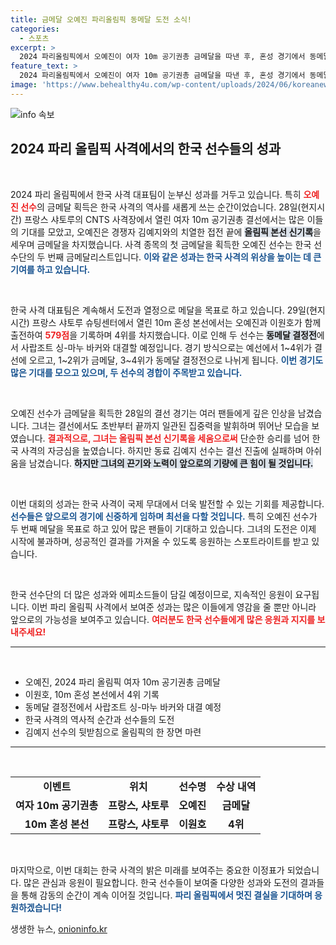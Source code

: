 ```yaml
---
title: 금메달 오예진 파리올림픽 동메달 도전 소식!
categories:
  - 스포츠
excerpt: >
  2024 파리올림픽에서 오예진이 여자 10m 공기권총 금메달을 따낸 후, 혼성 경기에서 동메달을 향한 도전이 시작된다! 두 번째 메달을 위해 열띤 경쟁이 이어진다. 
feature_text: >
  2024 파리올림픽에서 오예진이 여자 10m 공기권총 금메달을 따낸 후, 혼성 경기에서 동메달을 향한 도전이 시작된다! 두 번째 메달을 위해 열띤 경쟁이 이어진다. 
image: 'https://www.behealthy4u.com/wp-content/uploads/2024/06/koreanews.jpg'
---
```


<p><img src="https://www.behealthy4u.com/wp-content/uploads/2024/06/koreanews.jpg" alt="info 속보" /></p>

<h2 data-ke-size="size26">2024 파리 올림픽 사격에서의 한국 선수들의 성과</h2>

<p data-ke-size="size16">&nbsp;</p>

<p>2024 파리 올림픽에서 한국 사격 대표팀이 눈부신 성과를 거두고 있습니다. 특히 <b><span style="color: #ee2323;">오예진 선수</span></b>의 금메달 획득은 한국 사격의 역사를 새롭게 쓰는 순간이었습니다. 28일(현지시간) 프랑스 샤토루의 CNTS 사격장에서 열린 여자 10m 공기권총 결선에서는 많은 이들의 기대를 모았고, 오예진은 경쟁자 김예지와의 치열한 접전 끝에 <b><span style="background-color: #21538527;">올림픽 본선 신기록</span></b>을 세우며 금메달을 차지했습니다. 사격 종목의 첫 금메달을 획득한 오예진 선수는 한국 선수단의 두 번째 금메달리스트입니다. <b><span style="color: #1a5490;">이와 같은 성과는 한국 사격의 위상을 높이는 데 큰 기여를 하고 있습니다.</span></b></p>

<p data-ke-size="size16">&nbsp;</p>

<p>한국 사격 대표팀은 계속해서 도전과 열정으로 메달을 목표로 하고 있습니다. 29일(현지시간) 프랑스 샤토루 슈팅센터에서 열린 10m 혼성 본선에서는 오예진과 이원호가 함께 출전하여 <b><span style="color: #ee2323;">579점</span></b>을 기록하며 4위를 차지했습니다. 이로 인해 두 선수는 <b><span style="background-color: #21538527;">동메달 결정전</span></b>에서 사랍조트 싱-마누 바커와 대결할 예정입니다. 경기 방식으로는 예선에서 1~4위가 결선에 오르고, 1~2위가 금메달, 3~4위가 동메달 결정전으로 나뉘게 됩니다. <b><span style="color: #1a5490;">이번 경기도 많은 기대를 모으고 있으며, 두 선수의 경합이 주목받고 있습니다.</span></b></p>

<p data-ke-size="size16">&nbsp;</p>

<p>오예진 선수가 금메달을 획득한 28일의 결선 경기는 여러 팬들에게 깊은 인상을 남겼습니다. 그녀는 결선에서도 초반부터 끝까지 일관된 집중력을 발휘하며 뛰어난 모습을 보였습니다. <b><span style="color: #ee2323;">결과적으로, 그녀는 올림픽 본선 신기록을 세움으로써</span></b> 단순한 승리를 넘어 한국 사격의 자긍심을 높였습니다. 하지만 동료 김예지 선수는 결선 진출에 실패하며 아쉬움을 남겼습니다. <b><span style="background-color: #21538527;">하지만 그녀의 끈기와 노력이 앞으로의 기량에 큰 힘이 될 것입니다.</span></b></p>

<p data-ke-size="size16">&nbsp;</p>

<p>이번 대회의 성과는 한국 사격이 국제 무대에서 더욱 발전할 수 있는 기회를 제공합니다. <b><span style="color: #1a5490;">선수들은 앞으로의 경기에 신중하게 임하며 최선을 다할 것입니다.</span></b> 특히 오예진 선수가 두 번째 메달을 목표로 하고 있어 많은 팬들이 기대하고 있습니다. 그녀의 도전은 이제 시작에 불과하며, 성공적인 결과를 가져올 수 있도록 응원하는 스포트라이트를 받고 있습니다. </p>

<p data-ke-size="size16">&nbsp;</p>

<p>한국 선수단의 더 많은 성과와 에피소드들이 담길 예정이므로, 지속적인 응원이 요구됩니다. 이번 파리 올림픽 사격에서 보여준 성과는 많은 이들에게 영감을 줄 뿐만 아니라 앞으로의 가능성을 보여주고 있습니다. <b><span style="color: #ee2323;">여러분도 한국 선수들에게 많은 응원과 지지를 보내주세요!</span></b></p>

<hr/>

<p data-ke-size="size16">&nbsp;</p>

<ul>
<li>오예진, 2024 파리 올림픽 여자 10m 공기권총 금메달</li>
<li>이원호, 10m 혼성 본선에서 4위 기록</li>
<li>동메달 결정전에서 사랍조트 싱-마누 바커와 대결 예정</li>
<li>한국 사격의 역사적 순간과 선수들의 도전</li>
<li>김예지 선수의 뒷받침으로 올림픽의 한 장면 마련</li>
</ul> 

<hr/>

<p data-ke-size="size16">&nbsp;</p>

<table style="width: 100%;">
    <tr>
        <td style="text-align: center; height: 17px;"><b>이벤트</b></td>
        <td style="text-align: center; height: 17px;"><b>위치</b></td>
        <td style="text-align: center; height: 17px;"><b>선수명</b></td>
        <td style="text-align: center; height: 17px;"><b>수상 내역</b></td>
    </tr>
    <tr>
        <td style="text-align: center; height: 17px;"><b>여자 10m 공기권총</b></td>
        <td style="text-align: center; height: 17px;"><b>프랑스, 샤토루</b></td>
        <td style="text-align: center; height: 17px;"><b>오예진</b></td>
        <td style="text-align: center; height: 17px;"><b>금메달</b></td>
    </tr>
    <tr>
        <td style="text-align: center; height: 17px;"><b>10m 혼성 본선</b></td>
        <td style="text-align: center; height: 17px;"><b>프랑스, 샤토루</b></td>
        <td style="text-align: center; height: 17px;"><b>이원호</b></td>
        <td style="text-align: center; height: 17px;"><b>4위</b></td>
    </tr>
</table>

<p data-ke-size="size16">&nbsp;</p>

<p>마지막으로, 이번 대회는 한국 사격의 밝은 미래를 보여주는 중요한 이정표가 되었습니다. 많은 관심과 응원이 필요합니다. 한국 선수들이 보여줄 다양한 성과와 도전의 결과들을 통해 감동의 순간이 계속 이어질 것입니다. <b><span style="color: #1a5490;">파리 올림픽에서 멋진 결실을 기대하며 응원하겠습니다!</span></b></p>
생생한 뉴스, <a href="https://onioninfo.kr" rel="dofollow">onioninfo.kr</a>


